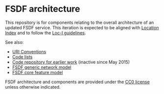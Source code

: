 # FSDF architecture

This repository is for components relating to the overall architecture of an updated FSDF service. 
This iteration is expected to be aligned with [Location Index](https://www.ga.gov.au/locationindex/home) and to follow the [Loc-I guidelines](http://loci.cat/). 

See also:

- [URI Conventions](./uri-convention.md)
- [Code lists](./codelist.md)
- [Code repository for earlier work](https://bitbucket.csiro.au/projects/FDSF/repos/fdsf/browse) (inactive since May 2015)
- [FSDF generic network model](./network.md)
- [FSDF core feature model](./core.md)

FSDF architecture and components are provided under the [CC0 license](https://creativecommons.org/publicdomain/zero/1.0/) unless otherwise indicated. 
